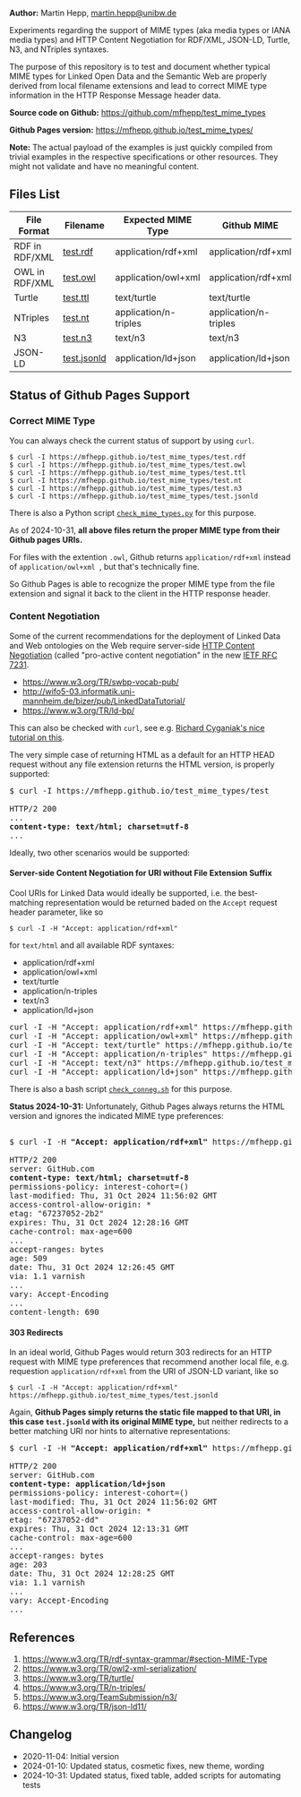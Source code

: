 **Author:** Martin Hepp, martin.hepp@unibw.de

Experiments regarding the support of MIME types (aka media types or IANA media types) and HTTP Content Negotiation for RDF/XML, JSON-LD, Turtle, N3, and NTriples syntaxes.

The purpose of this repository is to test and document whether typical MIME types for Linked Open Data and the Semantic Web are properly derived from local filename extensions and lead to correct MIME type information in the HTTP Response Message header data.

**Source code on Github:** <https://github.com/mfhepp/test_mime_types>

**Github Pages version:**  <https://mfhepp.github.io/test_mime_types/>

**Note:** The actual payload of the examples is just quickly compiled from trivial examples in the respective specifications or other resources. They might not validate and have no meaningful content.

## Files List


| File Format | Filename | Expected MIME Type | Github MIME | Comment |
| --- | --- | --- | --- | --- |
| RDF in RDF/XML |  [test.rdf](test.rdf) | application/rdf+xml  | application/rdf+xml | **OK** |
| OWL in RDF/XML |  [test.owl](test.owl) | application/owl+xml  | application/rdf+xml| **OK** |
| Turtle         |  [test.ttl](test.ttl) | text/turtle | text/turtle| **OK** |
| NTriples       |  [test.nt](test.nt) | application/n-triples | application/n-triples| **OK** |
| N3             |  [test.n3](test.n3) | text/n3 | text/n3 | **OK** |
| JSON-LD        |  [test.jsonld](test.jsonld) | application/ld+json | application/ld+json | **OK** |

## Status of Github Pages Support

### Correct MIME Type 

You can always check the current status of support by using `curl`.

```
$ curl -I https://mfhepp.github.io/test_mime_types/test.rdf
$ curl -I https://mfhepp.github.io/test_mime_types/test.owl
$ curl -I https://mfhepp.github.io/test_mime_types/test.ttl
$ curl -I https://mfhepp.github.io/test_mime_types/test.nt
$ curl -I https://mfhepp.github.io/test_mime_types/test.n3
$ curl -I https://mfhepp.github.io/test_mime_types/test.jsonld
```

There is also a Python script [`check_mime_types.py`](./check_mime_types.py) for this purpose.

As of 2024-10-31, **all above files return the proper MIME type from their Github pages URIs.**

For files with the extention `.owl`, Github returns `application/rdf+xml` instead of `application/owl+xml `, but that's technically fine.

So Github Pages is able to recognize the proper MIME type from the file extension and signal it back to the client in the HTTP response header.

### Content Negotiation

Some of the current recommendations for the deployment of Linked Data and Web ontologies on the Web require server-side [HTTP Content Negotiation](https://tools.ietf.org/html/rfc7231#section-3.4) (called "pro-active content negotiation" in the new [IETF RFC 7231](https://tools.ietf.org/html/rfc7231).

- https://www.w3.org/TR/swbp-vocab-pub/
- http://wifo5-03.informatik.uni-mannheim.de/bizer/pub/LinkedDataTutorial/
- https://www.w3.org/TR/ld-bp/

This can also be checked with `curl`, see e.g. [Richard Cyganiak's nice tutorial on this](http://richard.cyganiak.de/blog/2007/02/debugging-semantic-web-sites-with-curl/).

The very simple case of returning HTML as a default for an HTTP HEAD request without any file extension returns the HTML version, is properly supported:

<pre>
$ curl -I https://mfhepp.github.io/test_mime_types/test

HTTP/2 200 
...
<b>content-type: text/html; charset=utf-8</b>
...
</pre>

Ideally, two other scenarios would be supported:

#### Server-side Content Negotiation for URI without File Extension Suffix

Cool URIs for Linked Data would ideally be supported, i.e. the best-matching representation would be returned baded on the `Accept` request header parameter, like so

```
$ curl -I -H "Accept: application/rdf+xml" 
```

for `text/html` and all available RDF syntaxes:

- application/rdf+xml
- application/owl+xml
- text/turtle
- application/n-triples
- text/n3
- application/ld+json

<pre>
curl -I -H "Accept: application/rdf+xml" https://mfhepp.github.io/test_mime_types/test
curl -I -H "Accept: application/owl+xml" https://mfhepp.github.io/test_mime_types/test
curl -I -H "Accept: text/turtle" https://mfhepp.github.io/test_mime_types/test
curl -I -H "Accept: application/n-triples" https://mfhepp.github.io/test_mime_types/test
curl -I -H "Accept: text/n3" https://mfhepp.github.io/test_mime_types/test
curl -I -H "Accept: application/ld+json" https://mfhepp.github.io/test_mime_types/test
</pre>

There is also a bash script [`check_conneg.sh`](./check_conneg.sh)  for this purpose.

**Status 2024-10-31:** Unfortunately, Github Pages always returns the HTML version and ignores the indicated MIME type preferences:

<pre>

$ curl -I -H <b>"Accept: application/rdf+xml"</b> https://mfhepp.github.io/test_mime_types<b>/test</b>

HTTP/2 200 
server: GitHub.com
<b>content-type: text/html; charset=utf-8</b>
permissions-policy: interest-cohort=()
last-modified: Thu, 31 Oct 2024 11:56:02 GMT
access-control-allow-origin: *
etag: "67237052-2b2"
expires: Thu, 31 Oct 2024 12:28:16 GMT
cache-control: max-age=600
...
accept-ranges: bytes
age: 509
date: Thu, 31 Oct 2024 12:26:45 GMT
via: 1.1 varnish
...
vary: Accept-Encoding
...
content-length: 690
</pre>

#### 303 Redirects 

In an ideal world, Github Pages would return 303 redirects for an HTTP request with MIME type preferences that recommend another local file, e.g. requestion `application/rdf+xml` from the URI of JSON-LD variant, like so 

```
$ curl -I -H "Accept: application/rdf+xml" https://mfhepp.github.io/test_mime_types/test.jsonld
```

Again, **Github Pages simply returns the static file mapped to that URI, in this case `test.jsonld` with its original MIME type,** but neither redirects to a better matching URI nor hints to alternative representations:

<pre>
$ curl -I -H <b>"Accept: application/rdf+xml"</b> https://mfhepp.github.io/test_mime_types<b>/test.jsonld</b>

HTTP/2 200 
server: GitHub.com
<b>content-type: application/ld+json</b>
permissions-policy: interest-cohort=()
last-modified: Thu, 31 Oct 2024 11:56:02 GMT
access-control-allow-origin: *
etag: "67237052-dd"
expires: Thu, 31 Oct 2024 12:13:31 GMT
cache-control: max-age=600
...
accept-ranges: bytes
age: 203
date: Thu, 31 Oct 2024 12:28:25 GMT
via: 1.1 varnish
...
vary: Accept-Encoding
...
</pre>


## References

1. <https://www.w3.org/TR/rdf-syntax-grammar/#section-MIME-Type>
2. <https://www.w3.org/TR/owl2-xml-serialization/>
3. <https://www.w3.org/TR/turtle/>
4. <https://www.w3.org/TR/n-triples/>
5. <https://www.w3.org/TeamSubmission/n3/>
6. <https://www.w3.org/TR/json-ld11/>


## Changelog

- 2020-11-04: Initial version
- 2024-01-10: Updated status, cosmetic fixes, new theme, wording
- 2024-10-31: Updated status, fixed table, added scripts for automating tests
